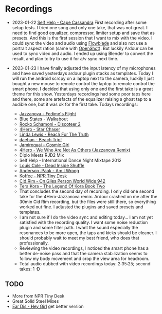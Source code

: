 Recordings
==========

 * 2023-01-22 [Self Help - Cape Cassandra](https://soundcloud.com/djselfhelp/dj-self-help-cape-cassandra)
   First recording after some setup tests. I tried one song and only one take, that was not great.
   I need to find good equalizer, compressor, limiter setup and save that as presets. And this is
   the first session that I want to mix with the video.
   I could sync the video and audio using [Flowblade](https://jliljebl.github.io/flowblade/) and
   also not use a portrait aspect ration (same with [OpenShot](https://www.openshot.org/)). But
   luckily Ardour can be used to sync video and audio. I ended up using Blender to convert the
   result, and plan to try to use it for a/v sync next time.

 * 2023-01-23 I have finally adjusted the input latency of my microphones and have saved yesterdays
   ardour plugin stacks as templates. Today I will run the android scrcpy on a laptop next to the
   camera, luckily I just bought a new mouse to remote control the laptop to remote control the
   smart phone.
   I decided that using only one and the first take is a great theme for this show. Yesterdays
   recordings had some poor taps here and there, some are artefacts of the equalizer raising a ghost
   tap to a audible one, but it was ok for the first take. Todays recordings:
   * [Jazzanova - Fedime's Flight](https://soundcloud.com/jazzanova/jazzanova-fedimes-flight)
   * [Blue States - Walkabout](https://soundcloud.com/bluestates/walkabout)
   * [Rocko Schamoni - Discoteer 2](https://www.youtube.com/watch?v=V9OnbnlGveg)
   * [4Hero - Star Chaser](https://www.youtube.com/watch?v=dvVZIxUb7Rg)
   * [Linda Lewis - Reach For The Truth](https://www.youtube.com/watch?v=RDdX0YyLCRs)
   * [daehan - Beach Trip!](https://soundcloud.com/daehanseo/beach-trip-1)
   * [Jamiroquai - Cosmic Girl](https://www.youtube.com/watch?v=D-NvQ6VJYtE)
   * [4Hero - We Who Are Not As Others (Jazzanova Remix)](https://www.youtube.com/watch?v=3KD_LgYsILI)
   * Diplo Meets RJD2 Mix
   * Self Help - International Dance Night Mixtape 2012
   * [Louis Cole - Dead Inside Shuffle](https://soundcloud.com/louiscole/dead-inside-shuffle)
   * [Anderson .Paak - Am I Wrong](https://soundcloud.com/andersonpaak/am-i-wrong-anderson-paak)
   * [Koffee - NPR Tiny Desk](https://www.youtube.com/watch?v=0Cmzn8BIOdA)
   * [Cid Rim - On Giles Person World Wide 942](https://soundcloud.com/worldwide-fm/gpww942-cidrim-mix)
   * [Tera Kora - The Legend Of Kora Book Two](https://soundcloud.com/tera-kora/the-legend-of-kora-remixes-edits-book-two)
   * That concludes the second day of recording. I only did one second take for the 4Hero-Jazzanova
     remix. Ardour crashed on me after the 30min Cid Rim recording, but the files were still there,
     so everything worked out fine. I adjusted the plugins and saved presets and templates.
   * I am not sure if I do the video sync and editing today… I am not yet satisfied with the
     recording quality. I want some noise reduction plugin and some filter path. I want the sound
     especially the resonances to be more open, the taps and kicks should be cleaner. I should
     probably wait to meet my best friend, who does that professionally.
   * Reviewing the video recordings, I noticed the smart phone has a better de-noise pass and that
     the camera stabilization seems to follow my body movement and crop the view area for headroom.
   * Total audio dubbed with video recordings today: 2:35:25; second takes: 1 :D

TODO
----

   * More from NPR Tiny Desk
   * Great Solid Steel Mixes
   * [Ear Dis - Hey Girl](https://www.youtube.com/watch?v=ia8QIofFWgc) get better version
